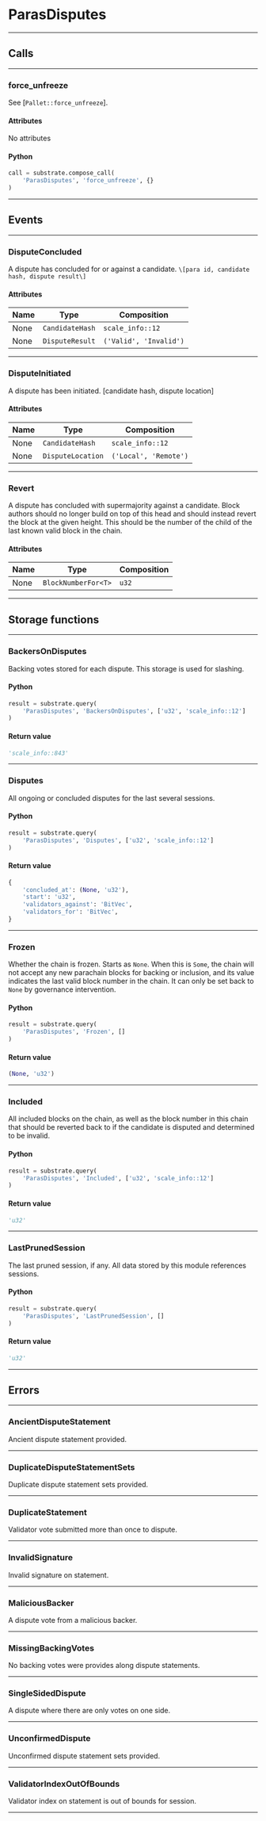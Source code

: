
# ParasDisputes

---------
## Calls

---------
### force_unfreeze
See [`Pallet::force_unfreeze`].
#### Attributes
No attributes

#### Python
```python
call = substrate.compose_call(
    'ParasDisputes', 'force_unfreeze', {}
)
```

---------
## Events

---------
### DisputeConcluded
A dispute has concluded for or against a candidate.
`\[para id, candidate hash, dispute result\]`
#### Attributes
| Name | Type | Composition
| -------- | -------- | -------- |
| None | `CandidateHash` | ```scale_info::12```
| None | `DisputeResult` | ```('Valid', 'Invalid')```

---------
### DisputeInitiated
A dispute has been initiated. \[candidate hash, dispute location\]
#### Attributes
| Name | Type | Composition
| -------- | -------- | -------- |
| None | `CandidateHash` | ```scale_info::12```
| None | `DisputeLocation` | ```('Local', 'Remote')```

---------
### Revert
A dispute has concluded with supermajority against a candidate.
Block authors should no longer build on top of this head and should
instead revert the block at the given height. This should be the
number of the child of the last known valid block in the chain.
#### Attributes
| Name | Type | Composition
| -------- | -------- | -------- |
| None | `BlockNumberFor<T>` | ```u32```

---------
## Storage functions

---------
### BackersOnDisputes
 Backing votes stored for each dispute.
 This storage is used for slashing.

#### Python
```python
result = substrate.query(
    'ParasDisputes', 'BackersOnDisputes', ['u32', 'scale_info::12']
)
```

#### Return value
```python
'scale_info::843'
```
---------
### Disputes
 All ongoing or concluded disputes for the last several sessions.

#### Python
```python
result = substrate.query(
    'ParasDisputes', 'Disputes', ['u32', 'scale_info::12']
)
```

#### Return value
```python
{
    'concluded_at': (None, 'u32'),
    'start': 'u32',
    'validators_against': 'BitVec',
    'validators_for': 'BitVec',
}
```
---------
### Frozen
 Whether the chain is frozen. Starts as `None`. When this is `Some`,
 the chain will not accept any new parachain blocks for backing or inclusion,
 and its value indicates the last valid block number in the chain.
 It can only be set back to `None` by governance intervention.

#### Python
```python
result = substrate.query(
    'ParasDisputes', 'Frozen', []
)
```

#### Return value
```python
(None, 'u32')
```
---------
### Included
 All included blocks on the chain, as well as the block number in this chain that
 should be reverted back to if the candidate is disputed and determined to be invalid.

#### Python
```python
result = substrate.query(
    'ParasDisputes', 'Included', ['u32', 'scale_info::12']
)
```

#### Return value
```python
'u32'
```
---------
### LastPrunedSession
 The last pruned session, if any. All data stored by this module
 references sessions.

#### Python
```python
result = substrate.query(
    'ParasDisputes', 'LastPrunedSession', []
)
```

#### Return value
```python
'u32'
```
---------
## Errors

---------
### AncientDisputeStatement
Ancient dispute statement provided.

---------
### DuplicateDisputeStatementSets
Duplicate dispute statement sets provided.

---------
### DuplicateStatement
Validator vote submitted more than once to dispute.

---------
### InvalidSignature
Invalid signature on statement.

---------
### MaliciousBacker
A dispute vote from a malicious backer.

---------
### MissingBackingVotes
No backing votes were provides along dispute statements.

---------
### SingleSidedDispute
A dispute where there are only votes on one side.

---------
### UnconfirmedDispute
Unconfirmed dispute statement sets provided.

---------
### ValidatorIndexOutOfBounds
Validator index on statement is out of bounds for session.

---------